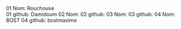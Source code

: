 01 Nom: Rouchouse   
01 github: Damidoum
02 Nom: 
02 github:
03 Nom:
03 github:
04 Nom: BOST
04 github: bostmaxime